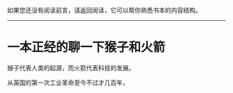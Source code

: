 如果您还没有阅读前言，请返回阅读，它可以帮你熟悉书本的内容结构。

---

# 一本正经的聊一下猴子和火箭


猴子代表人类的起源，而火箭代表科技的发展。

从英国的第一次工业革命至今不过才几百年，

